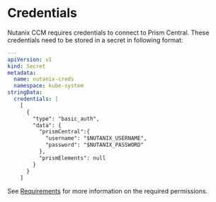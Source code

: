 # Credentials

Nutanix CCM requires credentials to connect to Prism Central. These credentials need to be stored in a secret in following format:


```YAML
---
apiVersion: v1
kind: Secret
metadata:
  name: nutanix-creds
  namespace: kube-system
stringData:
  credentials: |
    [
      {
        "type": "basic_auth", 
        "data": { 
          "prismCentral":{
            "username": "$NUTANIX_USERNAME", 
            "password": "$NUTANIX_PASSWORD"
          },
          "prismElements": null
        }
      }
    ]

```

See [Requirements](./requirements.md) for more information on the required permissions.